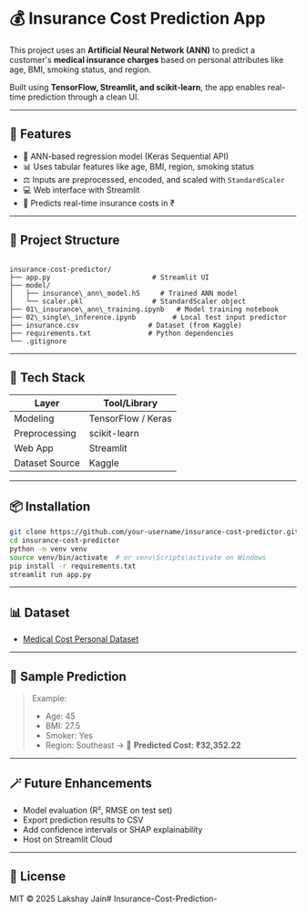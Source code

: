 # 💰 Insurance Cost Prediction App

This project uses an **Artificial Neural Network (ANN)** to predict a customer's **medical insurance charges** based on personal attributes like age, BMI, smoking status, and region.

Built using **TensorFlow, Streamlit, and scikit-learn**, the app enables real-time prediction through a clean UI.

---

## 🚀 Features

- 🧠 ANN-based regression model (Keras Sequential API)
- 📊 Uses tabular features like age, BMI, region, smoking status
- ⚖️ Inputs are preprocessed, encoded, and scaled with `StandardScaler`
- 💻 Web interface with Streamlit
- 💸 Predicts real-time insurance costs in ₹

---

## 📁 Project Structure

```

insurance-cost-predictor/
├── app.py                         # Streamlit UI
├── model/
│   ├── insurance\_ann\_model.h5     # Trained ANN model
│   └── scaler.pkl                 # StandardScaler object
├── 01\_insurance\_ann\_training.ipynb   # Model training notebook
├── 02\_single\_inference.ipynb         # Local test input predictor
├── insurance.csv                 # Dataset (from Kaggle)
├── requirements.txt              # Python dependencies
└── .gitignore

````

---

## 🧠 Tech Stack

| Layer          | Tool/Library              |
|----------------|---------------------------|
| Modeling       | TensorFlow / Keras        |
| Preprocessing  | scikit-learn              |
| Web App        | Streamlit                 |
| Dataset Source | Kaggle                    |

---

## 📦 Installation

```bash
git clone https://github.com/your-username/insurance-cost-predictor.git
cd insurance-cost-predictor
python -m venv venv
source venv/bin/activate  # or venv\Scripts\activate on Windows
pip install -r requirements.txt
streamlit run app.py
````

---

## 📊 Dataset

* [Medical Cost Personal Dataset](https://www.kaggle.com/datasets/mirichoi0218/insurance)

---

## 📌 Sample Prediction

> Example:
>
> * Age: 45
> * BMI: 27.5
> * Smoker: Yes
> * Region: Southeast
>   → 🧠 **Predicted Cost: ₹32,352.22**

---

## 🪄 Future Enhancements

* Model evaluation (R², RMSE on test set)
* Export prediction results to CSV
* Add confidence intervals or SHAP explainability
* Host on Streamlit Cloud

---

## 📜 License

MIT © 2025 Lakshay Jain#   I n s u r a n c e - C o s t - P r e d i c t i o n -  
 